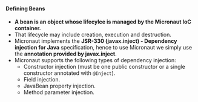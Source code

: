 #### Defining Beans
* __A bean is an object whose lifecylce is managed by the Micronaut IoC container.__
* That lifecycle may include creation, execution and destruction.
* Micronaut implements the __JSR-330 (javax.inject) - Dependency injection for Java__ specification, hence to use Micronaut we simply use the __annotation provided by javax.inject__.
* Micronaut supports the following types of dependency injection:
    * Constructor injection (must be one public constructor or a single constructor annotated with `@Inject`).
    * Field injection.
    * JavaBean property injection.
    * Method parameter injection.